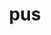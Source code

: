 ---
category: 3-letters
denotation: null
name: pus
reference_link: https://www.etymonline.com/word/pus
root_language: null
root_name: null
title: pus
type: free
word_sums:
- respelling: pus
  sum: 'Pus + '
---